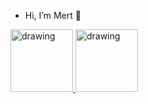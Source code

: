 - Hi, I’m Mert 👋 

<div style={display:'flex'}>
  <a href="https://www.linkedin.com/in/mert-kaim/" target="_blank" >
<img src="https://cdn-icons-png.flaticon.com/512/145/145807.png" alt="drawing" width="100" style={marginRight:'20px'}/>
</a>

<a href="https://twitter.com/kaim_mrt" target="_blank">
<img src="https://cdn-icons.flaticon.com/png/512/4102/premium/4102952.png?token=exp=1636207493~hmac=c8061b6828ea970cb428fac7a5fbf4d6" alt="drawing" width="100"/>
</a>
</div>


<!---
kaimmrt/kaimmrt is a ✨ special ✨ repository because its `README.md` (this file) appears on your GitHub profile.
You can click the Preview link to take a look at your changes.
--->
